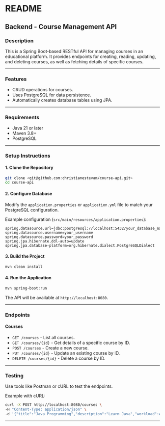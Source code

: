# README

## Backend - Course Management API

### **Description**
This is a Spring Boot-based RESTful API for managing courses in an educational platform. It provides endpoints for creating, reading, updating, and deleting courses, as well as fetching details of specific courses.

---

### **Features**
- CRUD operations for courses.
- Uses PostgreSQL for data persistence.
- Automatically creates database tables using JPA.

---

### **Requirements**
- Java 21 or later
- Maven 3.8+
- PostgreSQL

---

### **Setup Instructions**

#### **1. Clone the Repository**
```bash
git clone <git@github.com:christianestevam/course-api.git>
cd course-api
```

#### **2. Configure Database**
Modify the `application.properties` or `application.yml` file to match your PostgreSQL configuration.

Example configuration (`src/main/resources/application.properties`):
```properties
spring.datasource.url=jdbc:postgresql://localhost:5432/your_database_name
spring.datasource.username=your_username
spring.datasource.password=your_password
spring.jpa.hibernate.ddl-auto=update
spring.jpa.database-platform=org.hibernate.dialect.PostgreSQLDialect
```

#### **3. Build the Project**
```bash
mvn clean install
```

#### **4. Run the Application**
```bash
mvn spring-boot:run
```

The API will be available at `http://localhost:8080`.

---

### **Endpoints**

#### **Courses**
- `GET /courses` - List all courses.
- `GET /courses/{id}` - Get details of a specific course by ID.
- `POST /courses` - Create a new course.
- `PUT /courses/{id}` - Update an existing course by ID.
- `DELETE /courses/{id}` - Delete a course by ID.

---

### **Testing**
Use tools like Postman or cURL to test the endpoints.

Example with cURL:
```bash
curl -X POST http://localhost:8080/courses \
-H "Content-Type: application/json" \
-d '{"title":"Java Programming","description":"Learn Java","workload":40,"price":100,"instructor":"John Doe","published":true,"category":"Programming","imageUrl":"http://example.com/image.jpg"}'
```

---